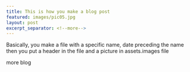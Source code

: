 ```yaml
---
title: This is how you make a blog post
featured: images/pic05.jpg
layout: post
excerpt_separator: <!--more-->
---
```


<p>Basically, you make a file  with a specific name, date preceding the name then you put a header in the file and a picture in assets.images file</p>
<!--more-->
<p>more blog</p>
